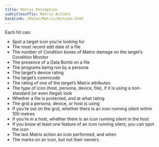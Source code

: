 ```yaml
---
title: Matrix Perception
subtitlesuffix: Matrix Actions
backlink: /Rules/Matrix/Actions.html
---
```


Each hit can:
- Spot a target icon you’re looking for
- The most recent edit date of a file
- The number of Condition boxes of Matrix damage on the target’s Condition Monitor
- The presence of a Data Bomb on a file
- The programs being run by a persona
- The target’s device rating
- The target’s commcode
- The rating of one of the target’s Matrix attributes
- The type of icon (host, persona, device, file), if it is using a non-standard (or even illegal) look
- Whether a file is protected, and at what rating
- The grid a persona, device, or host is using
- If you’re out on the grid, whether there is an icon running silent within 100 metres
- If you’re in a host, whether there is an icon running silent in the host
- If you know at least one feature of an icon running silent, you can spot the icon
- The last Matrix action an icon performed, and when
- The marks on an icon, but not their owners
